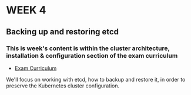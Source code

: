 # WEEK 4

## Backing up and restoring etcd

### This is week's content is within the cluster architecture, installation & configuration section of the exam curriculum
- [Exam Curriculum](https://github.com/cncf/curriculum/blob/master/CKA_Curriculum_v1.24.pdf)


We'll focus on working with etcd, how to backup and restore it, in order to preserve the Kubernetes cluster configuration.